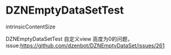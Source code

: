 # DZNEmptyDataSetTest
intrinsicContentSize 

DZNEmptyDataSetTest 自定义view 高度为0的问题，\
issue:https://github.com/dzenbot/DZNEmptyDataSet/issues/261
